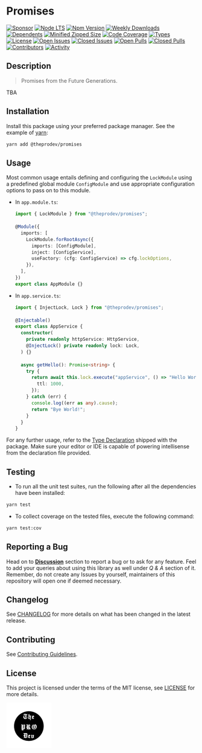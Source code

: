 <!-- markdownlint-configure-file { "MD033": false } -->

# Promises

[![Sponsor](https://img.shields.io/badge/sponsor-30363D?style=for-the-badge&logo=GitHub-Sponsors&logoColor=#white)](https://github.com/sponsors/0xTheProDev)
[![Node LTS](https://img.shields.io/node/v-lts/@theprodev/promises?style=for-the-badge)](https://nodejs.org)
[![Npm Version](https://img.shields.io/npm/v/@theprodev/promises?style=for-the-badge)](https://www.npmjs.com/package/@theprodev/promises)
[![Weekly Downloads](https://img.shields.io/npm/dw/@theprodev/promises?style=for-the-badge)](https://www.npmjs.com/package/@theprodev/promises)
[![Dependents](https://img.shields.io/librariesio/dependents/npm/@theprodev/promises?style=for-the-badge)](https://www.npmjs.com/package/@theprodev/promises)
[![Minified Zipped Size](https://img.shields.io/bundlephobia/minzip/@theprodev/promises?style=for-the-badge)](https://www.npmjs.com/package/@theprodev/promises)
[![Code Coverage](https://img.shields.io/codecov/c/github/0xtheprodev/js-utils?style=for-the-badge&token=Y2LTY0MA2U)](https://codecov.io/github/0xTheProDev/js-utils)
[![Types](https://img.shields.io/npm/types/@theprodev/promises?style=for-the-badge)](https://www.npmjs.com/package/@theprodev/promises)
[![License](https://img.shields.io/github/license/0xTheProDev/js-utils?style=for-the-badge&label=license)](https://github.com/0xTheProDev/js-utils/blob/main/LICENSE)
[![Open Issues](https://img.shields.io/github/issues-raw/0xTheProDev/js-utils?style=for-the-badge)](https://github.com/0xTheProDev/js-utils/issues)
[![Closed Issues](https://img.shields.io/github/issues-closed-raw/0xTheProDev/js-utils?style=for-the-badge)](https://github.com/0xTheProDev/js-utils/issues?q=is%3Aissue+is%3Aclosed)
[![Open Pulls](https://img.shields.io/github/issues-pr-raw/0xTheProDev/js-utils?style=for-the-badge)](https://github.com/0xTheProDev/js-utils/pulls)
[![Closed Pulls](https://img.shields.io/github/issues-pr-closed-raw/0xTheProDev/js-utils?style=for-the-badge)](https://github.com/0xTheProDev/js-utils/pulls?q=is%3Apr+is%3Aclosed)
[![Contributors](https://img.shields.io/github/contributors/0xTheProDev/js-utils?style=for-the-badge)](https://github.com/0xTheProDev/js-utils/graphs/contributors)
[![Activity](https://img.shields.io/github/last-commit/0xTheProDev/js-utils?style=for-the-badge&label=most%20recent%20activity)](https://github.com/0xTheProDev/js-utils/pulse)

## Description

> Promises from the Future Generations.

TBA

## Installation

Install this package using your preferred package manager. See the example of [yarn](https://yarnpkg.com):

```sh
yarn add @theprodev/promises
```

## Usage

Most common usage entails defining and configuring the `LockModule` using a predefined global module `ConfigModule` and use appropriate configuration options to pass on to this module.

- In `app.module.ts`:

  ```ts
  import { LockModule } from "@theprodev/promises";

  @Module({
    imports: [
      LockModule.forRootAsync({
        imports: [ConfigModule],
        inject: [ConfigService],
        useFactory: (cfg: ConfigService) => cfg.lockOptions,
      }),
    ],
  })
  export class AppModule {}
  ```

- In `app.service.ts`:

  ```ts
  import { InjectLock, Lock } from "@theprodev/promises";

  @Injectable()
  export class AppService {
    constructor(
      private readonly httpService: HttpService,
      @InjectLock() private readonly lock: Lock,
    ) {}

    async getHello(): Promise<string> {
      try {
        return await this.lock.execute("appService", () => "Hello World!", {
          ttl: 1000,
        });
      } catch (err) {
        console.log((err as any).cause);
        return "Bye World!";
      }
    }
  }
  ```

For any further usage, refer to the [Type Declaration](https://www.typescriptlang.org/docs/handbook/declaration-files/introduction.html) shipped with the package. Make sure your editor or IDE is capable of powering intellisense from the declaration file provided.

## Testing

- To run all the unit test suites, run the following after all the dependencies have been installed:

```sh
yarn test
```

- To collect coverage on the tested files, execute the following command:

```sh
yarn test:cov
```

## Reporting a Bug

Head on to [**Discussion**](https://github.com/0xTheProDev/js-utils/discussions) section to report a bug or to ask for any feature. Feel to add your queries about using this library as well under _Q & A_ section of it. Remember, do not create any Issues by yourself, maintainers of this repository will open one if deemed necessary.

## Changelog

See [CHANGELOG](CHANGELOG.md) for more details on what has been changed in the latest release.

## Contributing

See [Contributing Guidelines](../../.github/CONTRIBUTING.md).

## License

This project is licensed under the terms of the MIT license, see [LICENSE](LICENSE) for more details.

<a href="https://github.com/0xTheProDev">
  <img src=".github/assets/the-pro-dev-original.png" alt="The Pro Dev" height="120" width="120"/>
</a>
